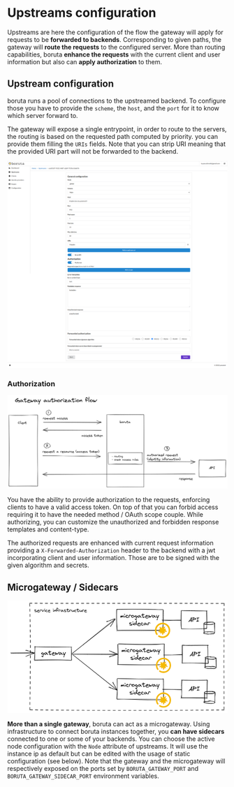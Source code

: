 # Upstreams configuration

Upstreams are here the configuration of the flow the gateway will apply for requests to be __forwarded to backends__. Corresponding to given paths, the gateway will __route the requests__ to the configured server. More than routing capabilities, boruta __enhance the requests__ with the current client and user information but also can __apply authorization__ to them.

## Upstream configuration

boruta runs a pool of connections to the upstreamed backend. To configure those you have to provide the `scheme`, the `host`, and the `port` for it to know which server forward to.

The gateway will expose a single entrypoint, in order to route to the servers, the routing is based on the requested path computed by priority. you can provide them filling the `URIs` fields. Note that you can strip URI meaning that the provided URI part will not be forwarded to the backend.

![upstream form](/assets/images/upstream-form.png)

### Authorization

![Gateway authorization flow](/assets/images/authorization-gateway-en.png)

You have the ability to provide authorization to the requests, enforcing clients to have a valid access token. On top of that you can forbid access requiring it to have the needed method / OAuth scope couple. While authorizing, you can customize the unauthorized and forbidden response templates and content-type.

The authorized requests are enhanced with current request information providing a `X-Forwarded-Authorization` header to the backend with a jwt incorporating client and user information. Those are to be signed with the given algorithm and secrets.

## Microgateway / Sidecars

![microgateways](/assets/images/boruta-microgateway.png)

__More than a single gateway__, boruta can act as a microgateway. Using infrastructure to connect boruta instances together, you __can have sidecars__ connected to one or some of your backends. You can choose the active node configuration with the `Node` attribute of upstreams. It will use the instance ip as default but can be edited with the usage of static configuration (see below). Note that the gateway and the microgateway will respectively exposed on the ports set by `BORUTA_GATEWAY_PORT` and `BORUTA_GATEWAY_SIDECAR_PORT` environment variables.

